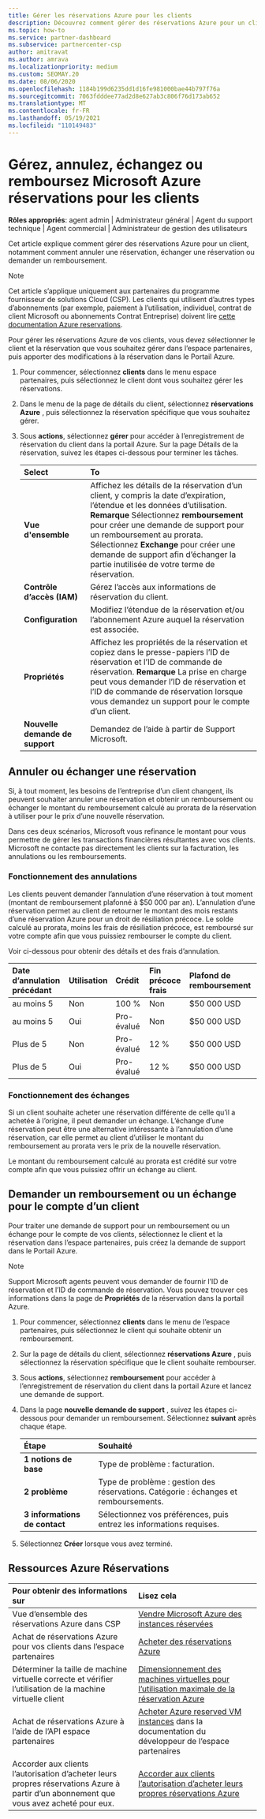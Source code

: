 ```yaml
---
title: Gérer les réservations Azure pour les clients
description: Découvrez comment gérer des réservations Azure pour un client, notamment comment annuler une réservation, échanger une réservation ou demander un remboursement.
ms.topic: how-to
ms.service: partner-dashboard
ms.subservice: partnercenter-csp
author: amitravat
ms.author: amrava
ms.localizationpriority: medium
ms.custom: SEOMAY.20
ms.date: 08/06/2020
ms.openlocfilehash: 1184b199d6235dd1d16fe981000bae44b797f76a
ms.sourcegitcommit: 7063fdddee77ad2d8e627ab3c806f76d173ab652
ms.translationtype: MT
ms.contentlocale: fr-FR
ms.lasthandoff: 05/19/2021
ms.locfileid: "110149483"
---
```

# <a name="manage-cancel-exchange-or-refund-microsoft-azure-reservations-for-customers"></a>Gérez, annulez, échangez ou remboursez Microsoft Azure réservations pour les clients

**Rôles appropriés**: agent admin | Administrateur général | Agent du support technique | Agent commercial | Administrateur de gestion des utilisateurs

Cet article explique comment gérer des réservations Azure pour un client, notamment comment annuler une réservation, échanger une réservation ou demander un remboursement.

> [!NOTE]
> Cet article s’applique uniquement aux partenaires du programme fournisseur de solutions Cloud (CSP). Les clients qui utilisent d’autres types d’abonnements (par exemple, paiement à l’utilisation, individuel, contrat de client Microsoft ou abonnements Contrat Entreprise) doivent lire [cette documentation Azure reservations](/azure/cost-management-billing/reservations).

Pour gérer les réservations Azure de vos clients, vous devez sélectionner le client et la réservation que vous souhaitez gérer dans l’espace partenaires, puis apporter des modifications à la réservation dans le Portail Azure.

1. Pour commencer, sélectionnez **clients** dans le menu espace partenaires, puis sélectionnez le client dont vous souhaitez gérer les réservations. 

2. Dans le menu de la page de détails du client, sélectionnez **réservations Azure** , puis sélectionnez la réservation spécifique que vous souhaitez gérer.  

3. Sous **actions**, sélectionnez **gérer** pour accéder à l’enregistrement de réservation du client dans la portail Azure. Sur la page Détails de la réservation, suivez les étapes ci-dessous pour terminer les tâches.  

    | **Select**   | **To**    |
    |:-----------------------------|:-----------------|
    | **Vue d'ensemble**   | Affichez les détails de la réservation d’un client, y compris la date d’expiration, l’étendue et les données d’utilisation. **Remarque** Sélectionnez **remboursement** pour créer une demande de support pour un remboursement au prorata. Sélectionnez **Exchange** pour créer une demande de support afin d’échanger la partie inutilisée de votre terme de réservation.  
    | **Contrôle d’accès (IAM)**   | Gérez l’accès aux informations de réservation du client.|
    | **Configuration**   | Modifiez l’étendue de la réservation et/ou l’abonnement Azure auquel la réservation est associée.    |
    | **Propriétés**   | Affichez les propriétés de la réservation et copiez dans le presse-papiers l’ID de réservation et l’ID de commande de réservation. **Remarque** La prise en charge peut vous demander l’ID de réservation et l’ID de commande de réservation lorsque vous demandez un support pour le compte d’un client.    |
    | **Nouvelle demande de support**    | Demandez de l’aide à partir de Support Microsoft.   |
 
## <a name="cancel-or-exchange-a-reservation"></a>Annuler ou échanger une réservation

Si, à tout moment, les besoins de l’entreprise d’un client changent, ils peuvent souhaiter annuler une réservation et obtenir un remboursement ou échanger le montant du remboursement calculé au prorata de la réservation à utiliser pour le prix d’une nouvelle réservation.

Dans ces deux scénarios, Microsoft vous refinance le montant pour vous permettre de gérer les transactions financières résultantes avec vos clients. Microsoft ne contacte pas directement les clients sur la facturation, les annulations ou les remboursements.

### <a name="how-cancellations-work"></a>Fonctionnement des annulations

Les clients peuvent demander l’annulation d’une réservation à tout moment (montant de remboursement plafonné à $50 000 par an). L’annulation d’une réservation permet au client de retourner le montant des mois restants d’une réservation Azure pour un droit de résiliation précoce. Le solde calculé au prorata, moins les frais de résiliation précoce, est remboursé sur votre compte afin que vous puissiez rembourser le compte du client. 

Voir ci-dessous pour obtenir des détails et des frais d’annulation.


|**Date d’annulation**<br> précédant   |**Utilisation**    |**Crédit**  |**Fin précoce**<br> frais    |**Plafond de remboursement** | 
|:----------------------------------|:------------|:-----------|:--------------------------------|:--------------|
|au moins 5                         | Non          | 100 %       | Non                              | $50 000 USD   |
|au moins 5                         | Oui         | Pro-évalué  | Non                              | $50 000 USD   |
|Plus de 5                        | Non          | Pro-évalué  | 12 %                             | $50 000 USD   |
|Plus de 5                        | Oui         | Pro-évalué  | 12 %                             | $50 000 USD   |

### <a name="how-exchanges-work"></a>Fonctionnement des échanges 

Si un client souhaite acheter une réservation différente de celle qu’il a achetée à l’origine, il peut demander un échange. L’échange d’une réservation peut être une alternative intéressante à l’annulation d’une réservation, car elle permet au client d’utiliser le montant du remboursement au prorata vers le prix de la nouvelle réservation. 

Le montant du remboursement calculé au prorata est crédité sur votre compte afin que vous puissiez offrir un échange au client.

## <a name="request-a-refund-or-exchange-on-behalf-of-a-customer"></a>Demander un remboursement ou un échange pour le compte d’un client

Pour traiter une demande de support pour un remboursement ou un échange pour le compte de vos clients, sélectionnez le client et la réservation dans l’espace partenaires, puis créez la demande de support dans le Portail Azure. 

>[!NOTE]
>Support Microsoft agents peuvent vous demander de fournir l’ID de réservation et l’ID de commande de réservation. Vous pouvez trouver ces informations dans la page de **Propriétés** de la réservation dans la portail Azure.

1. Pour commencer, sélectionnez **clients** dans le menu de l’espace partenaires, puis sélectionnez le client qui souhaite obtenir un remboursement. 

2. Sur la page de détails du client, sélectionnez **réservations Azure** , puis sélectionnez la réservation spécifique que le client souhaite rembourser.  

3. Sous **actions**, sélectionnez **remboursement** pour accéder à l’enregistrement de réservation du client dans la portail Azure et lancez une demande de support.  

4. Dans la page **nouvelle demande de support** , suivez les étapes ci-dessous pour demander un remboursement. Sélectionnez **suivant** après chaque étape. 

   |**Étape**                    |**Souhaité**    |
   |:---------------------------|:-----------------|
   |**1 notions de base**                |Type de problème : facturation.  |
   |**2 problème**               |Type de problème : gestion des réservations. Catégorie : échanges et remboursements. |
   |**3 informations de contact**   |Sélectionnez vos préférences, puis entrez les informations requises. 

5. Sélectionnez **Créer** lorsque vous avez terminé.

## <a name="azure-reservations-resources"></a>Ressources Azure Réservations

|**Pour obtenir des informations sur**   |**Lisez cela**    |
|:-----------------------------|:-----------------|
|Vue d’ensemble des réservations Azure dans CSP  | [Vendre Microsoft Azure des instances réservées](azure-reservations.md) |
|Achat de réservations Azure pour vos clients dans l’espace partenaires   | [Acheter des réservations Azure](azure-reservations-buying.md) |
|Déterminer la taille de machine virtuelle correcte et vérifier l’utilisation de la machine virtuelle client   | [Dimensionnement des machines virtuelles pour l’utilisation maximale de la réservation Azure](azure-usage.md)   |
|Achat de réservations Azure à l’aide de l’API espace partenaires | [Acheter Azure reserved VM instances](/partner-center/develop/purchase-azure-reservations) dans la documentation du développeur de l’espace partenaires   |
|Accorder aux clients l’autorisation d’acheter leurs propres réservations Azure à partir d’un abonnement que vous avez acheté pour eux. | [Accorder aux clients l’autorisation d’acheter leurs propres réservations Azure](give-customers-permission.md)   |